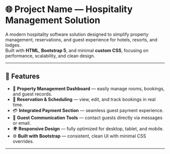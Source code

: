 # 🌐 Project Name — Hospitality Management Solution

A modern hospitality software solution designed to simplify property management, reservations, and guest experience for hotels, resorts, and lodges.  
Built with **HTML**, **Bootstrap 5**, and minimal **custom CSS**, focusing on performance, scalability, and clean design.

---

## 🚀 Features

- 🏨 **Property Management Dashboard** — easily manage rooms, bookings, and guest records.
- 📅 **Reservation & Scheduling** — view, edit, and track bookings in real time.
- 💳 **Integrated Payment Section** — seamless guest payment experience.
- 💬 **Guest Communication Tools** — contact guests directly via messages or email.
- 🌍 **Responsive Design** — fully optimized for desktop, tablet, and mobile.
- ⚙️ **Built with Bootstrap** — consistent, clean UI with minimal CSS overrides.

---
